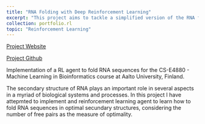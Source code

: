 ```yaml
---
title: "RNA Folding with Deep Reinforcement Learning"
excerpt: "This project aims to tackle a simplified version of the RNA folding (secondary structure) problem using deep reinforcement learning.<br/>"
collection: portfolio.rl
topic: "Reinforcement Learning"
---
```


[Project Website](https://netopedro.github.io/RNAFoldingDeepRL/)

[Project Github](https://github.com/NetoPedro/RNAFoldingDeepRL)

Implementation of a RL agent to fold RNA sequences for the CS-E4880 - Machine Learning in Bioinformatics course at Aalto University, Finland.

The secondary structure of RNA plays an important role in several aspects in a myriad of biological systems and processes. In this project I have attepmted to implement and reinforcement learning agent to learn how to fold RNA sequences in optimal secundary structures, considering the number of free pairs as the measure of optimality. 
